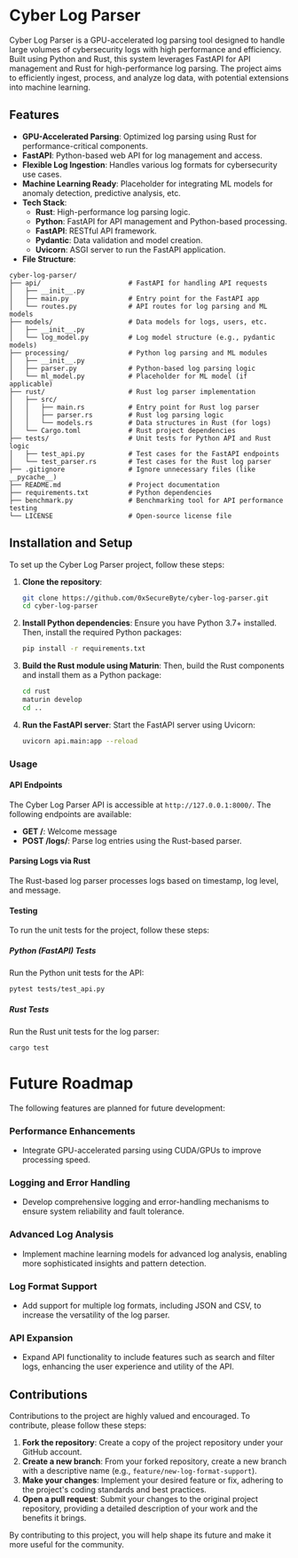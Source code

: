 # Cyber Log Parser

Cyber Log Parser is a GPU-accelerated log parsing tool designed to handle large volumes of cybersecurity logs with high performance and efficiency. Built using Python and Rust, this system leverages FastAPI for API management and Rust for high-performance log parsing. The project aims to efficiently ingest, process, and analyze log data, with potential extensions into machine learning.

## Features

* **GPU-Accelerated Parsing**: Optimized log parsing using Rust for performance-critical components.
* **FastAPI**: Python-based web API for log management and access.
* **Flexible Log Ingestion**: Handles various log formats for cybersecurity use cases.
* **Machine Learning Ready**: Placeholder for integrating ML models for anomaly detection, predictive analysis, etc.
* **Tech Stack**:
	+ **Rust**: High-performance log parsing logic.
	+ **Python**: FastAPI for API management and Python-based processing.
	+ **FastAPI**: RESTful API framework.
	+ **Pydantic**: Data validation and model creation.
	+ **Uvicorn**: ASGI server to run the FastAPI application.
* **File Structure**:
```plaintext
cyber-log-parser/
├── api/                      # FastAPI for handling API requests
│   ├── __init__.py
│   ├── main.py               # Entry point for the FastAPI app
│   └── routes.py             # API routes for log parsing and ML models
├── models/                   # Data models for logs, users, etc.
│   ├── __init__.py
│   └── log_model.py          # Log model structure (e.g., pydantic models)
├── processing/               # Python log parsing and ML modules
│   ├── __init__.py
│   ├── parser.py             # Python-based log parsing logic
│   └── ml_model.py           # Placeholder for ML model (if applicable)
├── rust/                     # Rust log parser implementation
│   ├── src/
│   │   ├── main.rs           # Entry point for Rust log parser
│   │   ├── parser.rs         # Rust log parsing logic
│   │   └── models.rs         # Data structures in Rust (for logs)
│   └── Cargo.toml            # Rust project dependencies
├── tests/                    # Unit tests for Python API and Rust logic
│   ├── test_api.py           # Test cases for the FastAPI endpoints
│   └── test_parser.rs        # Test cases for the Rust log parser
├── .gitignore                # Ignore unnecessary files (like __pycache__)
├── README.md                 # Project documentation
├── requirements.txt          # Python dependencies
├── benchmark.py              # Benchmarking tool for API performance testing
└── LICENSE                   # Open-source license file
```

## Installation and Setup

To set up the Cyber Log Parser project, follow these steps:

1. **Clone the repository**:
   ```bash
   git clone https://github.com/0xSecureByte/cyber-log-parser.git
   cd cyber-log-parser
   ```

2. **Install Python dependencies**:
   Ensure you have Python 3.7+ installed. Then, install the required Python packages:
   ```bash
   pip install -r requirements.txt
   ```

3. **Build the Rust module using Maturin**:
   Then, build the Rust components and install them as a Python package:
   ```bash
   cd rust
   maturin develop
   cd ..
   ```

4. **Run the FastAPI server**:
   Start the FastAPI server using Uvicorn:
   ```bash
   uvicorn api.main:app --reload
   ```

### Usage

#### API Endpoints

The Cyber Log Parser API is accessible at `http://127.0.0.1:8000/`. The following endpoints are available:

* **GET /**: Welcome message
* **POST /logs/**: Parse log entries using the Rust-based parser.

#### Parsing Logs via Rust

The Rust-based log parser processes logs based on timestamp, log level, and message.

#### Testing

To run the unit tests for the project, follow these steps:

##### Python (FastAPI) Tests

Run the Python unit tests for the API:
```bash
pytest tests/test_api.py
```

##### Rust Tests

Run the Rust unit tests for the log parser:
```bash
cargo test
```
Future Roadmap
================

The following features are planned for future development:

### Performance Enhancements

* Integrate GPU-accelerated parsing using CUDA/GPUs to improve processing speed.

### Logging and Error Handling

* Develop comprehensive logging and error-handling mechanisms to ensure system reliability and fault tolerance.

### Advanced Log Analysis

* Implement machine learning models for advanced log analysis, enabling more sophisticated insights and pattern detection.

### Log Format Support

* Add support for multiple log formats, including JSON and CSV, to increase the versatility of the log parser.

### API Expansion

* Expand API functionality to include features such as search and filter logs, enhancing the user experience and utility of the API.

Contributions
------------

Contributions to the project are highly valued and encouraged. To contribute, please follow these steps:

1. **Fork the repository**: Create a copy of the project repository under your GitHub account.
2. **Create a new branch**: From your forked repository, create a new branch with a descriptive name (e.g., `feature/new-log-format-support`).
3. **Make your changes**: Implement your desired feature or fix, adhering to the project's coding standards and best practices.
4. **Open a pull request**: Submit your changes to the original project repository, providing a detailed description of your work and the benefits it brings.

By contributing to this project, you will help shape its future and make it more useful for the community.
